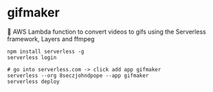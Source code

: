 # gifmaker
👾 AWS Lambda function to convert videos to gifs using the Serverless framework, Layers and ffmpeg  

```shell
npm install serverless -g
serverless login

# go into serverless.com -> click add app gifmaker
serverless --org 8seczjohndpope --app gifmaker
serverless deploy
```
